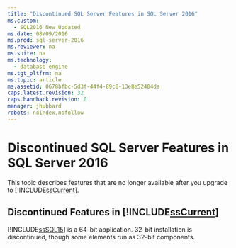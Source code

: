 ```yaml
---
title: "Discontinued SQL Server Features in SQL Server 2016"
ms.custom: 
  - SQL2016_New_Updated
ms.date: 08/09/2016
ms.prod: sql-server-2016
ms.reviewer: na
ms.suite: na
ms.technology: 
  - database-engine
ms.tgt_pltfrm: na
ms.topic: article
ms.assetid: 0678bfbc-5d3f-44f4-89c0-13e8e52404da
caps.latest.revision: 32
caps.handback.revision: 0
manager: jhubbard
robots: noindex,nofollow
---
```

# Discontinued SQL Server Features in SQL Server 2016
This topic describes features that are no longer available after you upgrade to [!INCLUDE[ssCurrent](../../Topics/TopicNameContainA/tokens/ssCurrent_md.md)].  
  
## Discontinued Features in [!INCLUDE[ssCurrent](../../Topics/TopicNameContainA/tokens/ssCurrent_md.md)]  
 [!INCLUDE[ssSQL15](../../Topics/TopicNameContainA/tokens/ssSQL15_md.md)] is a 64-bit application. 32-bit installation is discontinued, though some elements run as 32-bit components.